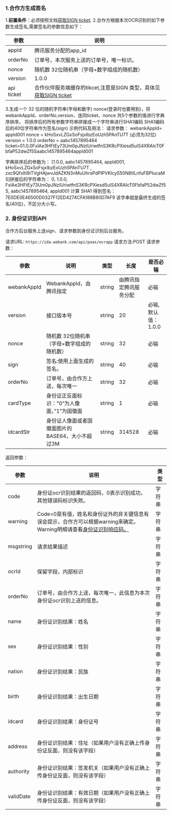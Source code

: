 ### 1.合作方生成签名

1.**前置条件**：必须按照文档[获取SIGN ticket](http://tce.fsphere.cn/document/product/295/10118#1..E6.B3.A8.E6.84.8F.E4.BA.8B.E9.A1.B9).
2.合作方根据本次OCR识别的如下参数生成签名,需要签名的参数信息如下：


| 参数 | 说明 | 
|---------|---------|
| appId | 腾讯服务分配的app_id | 
| orderNo | 订单号，本次服务上送的订单号，唯一标识。 | 
| nonce | 随机数  32位随机串（字母+数字组成的随机数） | 
| version | 1.0.0 | 
| api ticket | 合作伙伴服务端缓存的tikcet,注意是SIGN 类型，具体见[获取SIGN ticket](http://tce.fsphere.cn/document/product/295/10118#1..E6.B3.A8.E6.84.8F.E4.BA.8B.E9.A1.B9) | 

3.生成一个 32 位的随机字符串(字母和数字) nonce(登录时也要用到)，将webankAppId、orderNo,version、连同ticket、nonce 共5个参数的值进行字典序排序。
将排序后的所有参数字符串拼接成一个字符串进行SHA1编码
SHA1编码后的40位字符串作为签名(sign)
示例代码及用法：
请求参数：
webankAppId= appId001
nonce = kHoSxvLZGxSoFsjxlbzEoUzh5PAnTU7T (必须为32位)
version = 1.0.0
orderNo = aabc1457895464
ticket=01.0.0FxlAe3HFtEy73Um0pJNzIUriwtfnS3KRcPXiesd5ulS4XRAIcT0FbfaP52dwZf5Saabc1457895464appId001

字典排序后的参数为：
[1.0.0, aabc1457895464, appId001, kHoSxvLZGxSoFsjxlbzEoUzh5PAnTU7T , zxc9Qfxlti9iTVgHAjwvJdAZKN3nMuUhrsPdPlPVKlcyS50N6tlLnfuFBPIucaMS]拼接后的字符串为：
0, 1.0.0, FxlAe3HFtEy73Um0pJNzIUriwtfnS3KRcPXiesd5ulS4XRAIcT0FbfaP52dwZf5S, aabc1457895464, appId001
计算 SHA1 得到签名：
7E0DE0E46500D0327F12ED4274CFA188B80D7AF9
该字串就是最终生成的签名(40位)，不区分大小写。

### 2. 身份证识别API
合作方后台服务上送sign、请求参数到身份证识别后台服务。

请求URL: `https://ida.webank.com/api/paas/ocrapp`
请求方法:POST
请求参数：

| 参数 | 说明 | 类型 |长度  |是否必输 |
|---------|---------|---------|---------|---------|
| webankAppId | WebankAppId，由腾讯指定 | string | 由腾讯指定腾讯服务分配 | 必输 |
| version | 接口版本号 | string | 20 | 必输,默认值：1.0.0 |
| nonce | 随机数  32位随机串（字母+数字组成的随机数） | string | 32 | 必输 |
| sign | 签名:使用上面生成的签名。 | string | 40 | 必输 |
| orderNo | 订单号，由合作方上送，每次唯一 | string | 32 | 必输 |
| cardType | 身份证正反面标识：”0”为人像面，”1”为国徽面 | string | 1 | 必输 |
| idcardStr | 身份证人像面或者国徽面图片的BASE64，大小不超过3M | string | 314528 | 必输 |

返回参数：

| 参数 | 说明 |类型 |
|---------|---------|---------|
| code | 身份证ocr识别结果的返回码，0表示识别成功，其他错误码标识失败。 | 字符串|
| warning | Code=0是有值，姓名和身份证外的非关键信息有误会提示，合作方可以根据warning来确定。Warning明细请查看[身份证识别响应码。](http://tce.fsphere.cn/document/product/295/10194#3.-.E8.BA.AB.E4.BB.BD.E8.AF.81.E8.AF.86.E5.88.AB.E5.93.8D.E5.BA.94.E7.A0.81)| 字符串 |
| msgstring |请求结果描述 | 字符串 |
|ocrId|保留字段，内部标识|字符串|
|orderNo|订单号，由合作方上送，每次唯一，此信息为本次身份证ocr识别上送的信息。|字符串|
|name|身份证识别结果：姓名|字符串|
|sex|身份证识别结果：性别|字符串|
|nation|身份证识别结果：民族|字符串|
|birth|身份证识别结果：出生日期|字符串| 
|idcard|身份证识别结果：身份证号|字符串|
|address|身份证识别结果：住址（如果用户没有正确上传身份证反面，则没有该字段）|字符串|
|authority|身份证识别结果：签发机关（如果用户没有正确上传身份证反面，则没有该字段）|字符串|
|validDate|身份证识别结果：有效日期（如果用户没有正确上传身份证反面，则没有该字段）|字符串|
